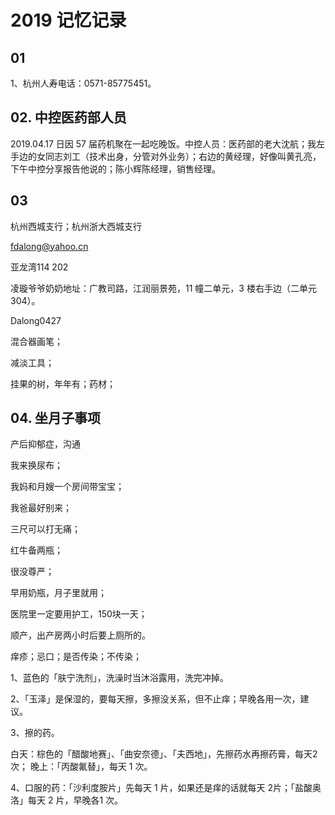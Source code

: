 # 2019 记忆记录

## 01

1、杭州人寿电话：0571-85775451。

## 02. 中控医药部人员

2019.04.17 日因 57 届药机聚在一起吃晚饭。中控人员：医药部的老大沈航；我左手边的女同志刘工（技术出身，分管对外业务）；右边的黄经理，好像叫黄孔亮，下午中控分享报告他说的；陈小辉陈经理，销售经理。

## 03

杭州西城支行；杭州浙大西城支行

fdalong@yahoo.cn

亚龙湾114 202

凌璇爷爷奶奶地址：广教司路，江润丽景苑，11 幢二单元，3 楼右手边（二单元304）。

Dalong0427

混合器画笔；

减淡工具；

挂果的树，年年有；药材；

## 04. 坐月子事项

产后抑郁症，沟通

我来换尿布；

我妈和月嫂一个房间带宝宝；

我爸最好别来；

三尺可以打无痛；

红牛备两瓶；

很没尊严；

早用奶瓶，月子里就用；

医院里一定要用护工，150块一天；

顺产，出产房两小时后要上厕所的。

痒疹；忌口；是否传染；不传染；

1、蓝色的「肤宁洗剂」，洗澡时当沐浴露用，洗完冲掉。

2、「玉泽」是保湿的，要每天擦，多擦没关系，但不止痒；早晚各用一次，建议。

3、擦的药。

白天：棕色的「醋酸地赛」、「曲安奈德」、「夫西地」，先擦药水再擦药膏，每天2 次；
晚上：「丙酸氟替」，每天 1 次。

4、口服的药：「沙利度胺片」先每天 1 片，如果还是痒的话就每天 2片；「盐酸奥洛」每天 2 片，早晚各1 次。